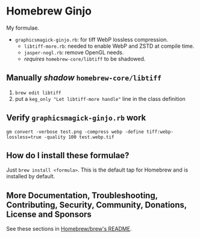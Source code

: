 # Homebrew Ginjo

My formulae.

- `graphicsmagick-ginjo.rb`: for tiff WebP lossless compression.
  - `libtiff-more.rb`: needed to enable WebP and ZSTD at compile time.
  - `jasper-nogl.rb`: remove OpenGL needs.
  - *requires* `homebrew-core/libtiff` to be shadowed.

## Manually ___shadow___ `homebrew-core/libtiff`

1. `brew edit libtiff`
2. put a `keg_only "Let libtiff-more handle"` line in the class definition

## Verify `graphicsmagick-ginjo.rb` work

    gm convert -verbose test.png -compress webp -define tiff:webp-lossless=true -quality 100 test.webp.tif

## How do I install these formulae?

Just `brew install <formula>`. This is the default tap for Homebrew and is installed by default.

## More Documentation, Troubleshooting, Contributing, Security, Community, Donations, License and Sponsors

See these sections in [Homebrew/brew's README](https://github.com/Homebrew/brew#homebrew).
